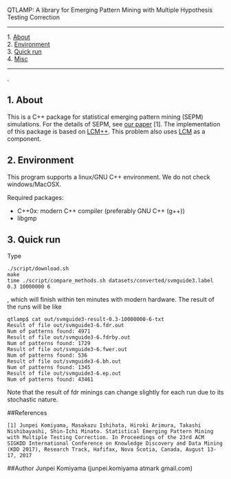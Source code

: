 QTLAMP: A library for Emerging Pattern Mining with Multiple Hypothesis Testing Correction

- - -
1\. [About](#about)  
2\. [Environment](#environment)  
3\. [Quick run](#quick)  
4\. [Misc](#misc)  
- - -

.
<a name="about"></a>

## 1\. About
  This is a C++ package for statistical emerging pattern mining (SEPM) simulations.
  For the details of SEPM, see [our paper](http://www.tkl.iis.u-tokyo.ac.jp/~jkomiyama/pdf/kdd-statistical-emerging.pdf) [1].
  The implementation of this package is based on [LCM++](https://code.google.com/archive/p/lcmplusplus/). This problem also uses [LCM](http://research.nii.ac.jp/~uno/code/lcm.html) as a component.
     
<a name="environment"></a>

## 2\. Environment
  This program supports a linux/GNU C++ environment. We do not check windows/MacOSX.
  
  Required packages:
  - C++0x: modern C++ compiler (preferably GNU C++ (g++))
  - libgmp 
  
<a name="quick"></a>

## 3\. Quick run
  Type 

    ./script/download.sh
    make
    time ./script/compare_methods.sh datasets/converted/svmguide3.label 0.3 10000000 6
    
  , which will finish within ten minutes with modern hardware. The result of the runs will be like
    
    qtlamp$ cat out/svmguide3-result-0.3-10000000-6-txt
    Result of file out/svmguide3-6.fdr.out
    Num of patterns found: 4971
    Result of file out/svmguide3-6.fdrby.out
    Num of patterns found: 1729
    Result of file out/svmguide3-6.fwer.out
    Num of patterns found: 536
    Result of file out/svmguide3-6.bh.out
    Num of patterns found: 1345
    Result of file out/svmguide3-6.ep.out
    Num of patterns found: 43461
  
  Note that the result of fdr minings can change slightly for each run due to its stochastic nature.
  
##References

    [1] Junpei Komiyama, Masakazu Ishihata, Hiroki Arimura, Takashi Nishibayashi, Shin-Ichi Minato. Statistical Emerging Pattern Mining with Multiple Testing Correction. In Proceedings of the 23rd ACM SIGKDD International Conference on Knowledge Discovery and Data Mining (KDD 2017), Research Track, Hafifax, Nova Scotia, Canada, August 13-17, 2017 

##Author
  Junpei Komiyama (junpei.komiyama atmark gmail.com)
